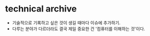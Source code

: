 # technical archive
- 기술적으로 기록하고 싶은 것이 생길 때마다 이슈에 추가하기.
- 다루는 분야가 다르더라도 결국 제일 중요한 건 '컴퓨터를 이해하는 것'이다.
